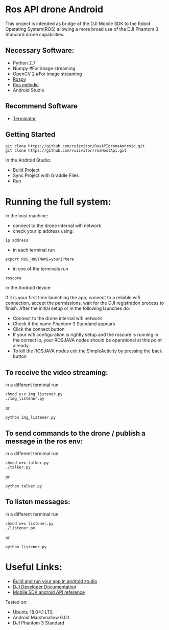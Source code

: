 # Ros API drone Android
This project is intended as bridge of the DJI Mobile SDK to the Robot Operating System(ROS) allowing a more broad use of the DJI Phantom 3 Standard drone capabilities.

## Necessary Software:
* Python 2.7
* Numpy #For image streaming
* OpenCV 2 #For image streaming
* [Rospy](http://wiki.ros.org/rospy)
* [Ros melodic](http://wiki.ros.org/melodic)
* Android Studio

## Recommend Software
* [Terminator](https://terminator-gtk3.readthedocs.io/en/latest/)

## Getting Started
```
git clone https://github.com/ruizvitor/RosAPIdroneAndroid.git
git clone https://github.com/ruizvitor/rosHostApi.git
```
In the Android Studio:
* Build Project
* Sync Project with Graddle Files
* Run

# Running the full system:
In the host machine:
* connect to the drone internal wifi network
* check your ip address using:
```
ip address
```
* in each terminal run
```
export ROS_HOSTNAME=yourIPhere
```
* in one of the terminals run 
```
roscore
```
In the Android device:

If it is your first time launching the app, connect to a reliable wifi connection, accept the permissions, wait for the DJI registration process to finish.
After the initial setup or in the following launches do:
* Connect to the drone internal wifi network
* Check if the name Phantom 3 Standand appears
* Click the connect button
* If your wifi configuration is rightly setup and the roscore is running in the correct ip, your ROSJAVA nodes should be operational at this point already.
* To kill the ROSJAVA nodes exit the SimpleActivity by pressing the back button

## To receive the video streaming:
in a different terminal run 
```
chmod u+x img_listener.py 
./img_listener.py 
```
or
```
python img_listener.py 
```


## To send commands to the drone / publish a message in the ros env:
in a different terminal run 
```
chmod u+x talker.py 
./talker.py
```
or
```
python talker.py 
```

## To listen messages:
in a different terminal run 
```
chmod u+x listener.py 
./listener.py
```
or
```
python listener.py 
```

# Useful Links:

* [Build and run your app in android studio](https://developer.android.com/studio/run)
* [DJI Developer Documentation](https://developer.dji.com/mobile-sdk/documentation/introduction/index.html)
* [Mobile SDK android API reference](https://developer.dji.com/api-reference/android-api/Components/SDKManager/DJISDKManager.html)

Tested on:
* Ubuntu 18.04.1 LTS
* Android Marshmallow 6.0.1
* DJI Phantom 3 Standard

